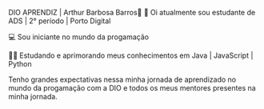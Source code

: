 DIO APRENDIZ | Arthur Barbosa Barros👋
🌆 Oi atualmente sou estudante de ADS | 2° período | Porto Digital

💻 Sou iniciante no mundo da progamação

👨‍🎓 Estudando e aprimorando meus conhecimentos em Java | JavaScript | Python

Tenho grandes expectativas nessa minha jornada de aprendizado no mundo da progamação com a DIO e todos os meus mentores presentes na minha jornada.